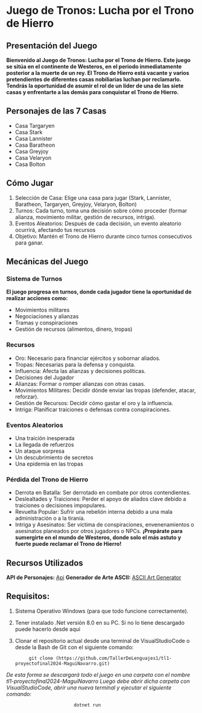 # Juego de Tronos: Lucha por el Trono de Hierro

## Presentación del Juego

**Bienvenido al Juego de Tronos: Lucha por el Trono de Hierro. Este juego se sitúa en el continente de Westeros, en el periodo inmediatamente posterior a la muerte de un rey. El Trono de Hierro está vacante y varios pretendientes de diferentes casas nobiliarias luchan por reclamarlo. Tendrás la oportunidad de asumir el rol de un líder de una de las siete casas y enfrentarte a las demás para conquistar el Trono de Hierro.** 



## Personajes de las 7 Casas
* Casa Targaryen
* Casa Stark
* Casa Lannister
* Casa Baratheon
* Casa Greyjoy
* Casa Velaryon
* Casa Bolton

## Cómo Jugar
1. Selección de Casa: Elige una casa para jugar (Stark, Lannister, Baratheon, Targaryen, Greyjoy, Velaryon, Bolton)
2. Turnos: Cada turno, toma una decisión sobre cómo proceder (formar alianza, movimiento militar, gestión de recursos, intriga).
3. Eventos Aleatorios: Después de cada decisión, un evento aleatorio ocurrirá, afectando tus recursos
4. Objetivo: Mantén el Trono de Hierro durante cinco turnos consecutivos para ganar.

## Mecánicas del Juego
### Sistema de Turnos
**El juego progresa en turnos, donde cada jugador tiene la oportunidad de realizar acciones como:**

* Movimientos militares
* Negociaciones y alianzas
* Tramas y conspiraciones
* Gestión de recursos (alimentos, dinero, tropas)
### Recursos
*  Oro: Necesario para financiar ejércitos y sobornar aliados.
*  Tropas: Necesarias para la defensa y conquista.
*  Influencia: Afecta las alianzas y decisiones políticas.
*  Decisiones del Jugador
*  Alianzas: Formar o romper alianzas con otras casas.
*  Movimientos Militares: Decidir dónde enviar las tropas (defender, atacar, reforzar).
*  Gestión de Recursos: Decidir cómo gastar el oro y la influencia.
*  Intriga: Planificar traiciones o defensas contra conspiraciones.
### Eventos Aleatorios
* Una traición inesperada
* La llegada de refuerzos
* Un ataque sorpresa
* Un descubrimiento de secretos
* Una epidemia en las tropas
### Pérdida del Trono de Hierro
* Derrota en Batalla: Ser derrotado en combate por otros contendientes.
* Deslealtades y Traiciones: Perder el apoyo de aliados clave debido a traiciones o decisiones impopulares.
* Revuelta Popular: Sufrir una rebelión interna debido a una mala administración o a la tiranía.
* Intriga y Asesinatos: Ser víctima de conspiraciones, envenenamientos o asesinatos planeados por otros jugadores o  NPCs.
**¡Prepárate para sumergirte en el mundo de Westeros, donde solo el más astuto y fuerte puede reclamar el Trono de Hierro!**
## Recursos Utilizados
**API de Personajes:** [Api](https://thronesapi.com/api/v2/Characters)
**Generador de Arte ASCII:** [ ASCII Art Generator](https://www.ascii-art-generator.org/)
## Requisitos:
1. Sistema Operativo Windows (para que todo funcione correctamente). 
2. Tener instalado .Net versión 8.0 en su PC. Si no lo tiene descargado puede hacerlo desde aqui
3. Clonar el repositorio actual desde una terminal de VisualStudioCode o desde la Bash de Git con el siguiente comando:


            git clone (https://github.com/TallerDeLenguajes1/tl1-proyectofinal2024-MaguiNavarro.git)

*De esta forma se descargará todo el juego en una carpeta con el nombre tl1-proyectofinal2024-MaguiNavarro*
*Luego debe abrir dicha carpeta con VisualStudioCode, abrir una nueva terminal y ejecutar el siguiente comando:*
                            
                             dotnet run